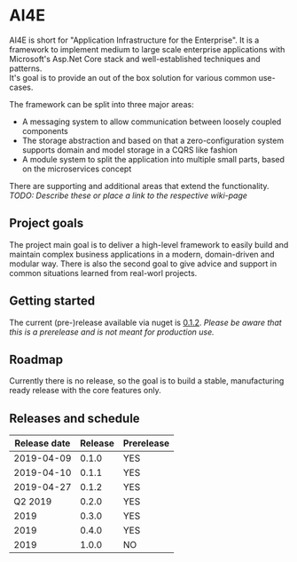 # AI4E
AI4E is short for "Application Infrastructure for the Enterprise".
It is a framework to implement medium to large scale enterprise applications with
Microsoft's Asp.Net Core stack and well-established techniques and patterns.  
It's goal is to provide an out of the box solution for various common use-cases.

The framework can be split into three major areas:
* A messaging system to allow communication between loosely coupled components
* The storage abstraction and based on that a zero-configuration system supports domain and model storage in a CQRS like fashion
* A module system to split the application into multiple small parts, based on the microservices concept

There are supporting and additional areas that extend the functionality. *TODO: Describe these or place a link to the respective wiki-page*

## Project goals
The project main goal is to deliver a high-level framework to easily build and maintain complex business applications in a modern, domain-driven and modular way. There is also the second goal to give advice and support in common situations learned from real-worl projects.

## Getting started

The current (pre-)release available via nuget is [0.1.2](https://www.nuget.org/profiles/AI4E).
*Please be aware that this is a prerelease and is not meant for production use.*

## Roadmap

Currently there is no release, so the goal is to build a stable, manufacturing ready release with the core features only.

## Releases and schedule

| Release date | Release | Prerelease |
|---|---|---|
| 2019-04-09 | 0.1.0 | YES |
| 2019-04-10 | 0.1.1 | YES |
| 2019-04-27 | 0.1.2 | YES |
| Q2 2019 | 0.2.0 | YES |
| 2019 | 0.3.0 | YES |
| 2019 | 0.4.0 | YES |
| 2019 | 1.0.0 | NO |

